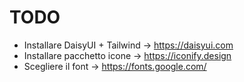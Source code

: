 # TODO
- Installare DaisyUI + Tailwind -> https://daisyui.com
- Installare pacchetto icone -> https://iconify.design
- Scegliere il font -> https://fonts.google.com/